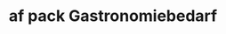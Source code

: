 ---
title: "af pack Gastronomiebedarf"
url: /wuppertal/af-pack-gastronomiebedarf/
shop: Großhandel
---